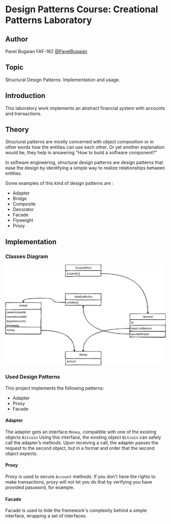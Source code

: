 # Design Patterns Course: Creational Patterns Laboratory

## Author

Pavel Bugaian FAF-182 [@PavelBugaian](github.com/PavelBugaian)

## Topic

Structural Design Patterns. Implementation and usage.

## Introduction

This laboratory work implements an abstract financial system with accounts and transactions.

## Theory

Structural patterns are mostly concerned with object composition or in other words how the entities can use each other. Or yet another explanation would be, they help in answering "How to build a software component?"

In software engineering, structural design patterns are design patterns that ease the design by identifying a simple way to realize relationships between entities.

Some examples of this kind of design patterns are :

* Adapter
* Bridge
* Composite
* Decorator
* Facade
* Flyweight
* Proxy

## Implementation

### Classes Diagram

![classes diagram](../.github/creational-patterns/classes.jpg)

### Used Design Patterns

This project implements the following patterns:
* Adapter
* Proxy
* Facade

#### Adapter

The adapter gets an interface `Money`, compatible with one of the existing objects `Bitcoin`
Using this interface, the existing object `Bitcoin` can safely call the adapter’s methods.
Upon receiving a call, the adapter passes the request to the second object, but in a format and order that the second object expects.


#### Proxy

Proxy is used to secure `Account` methods. If you don't have the rights to make transactions, proxy will not let you do that by verifying you have provided password, for example.

#### Facade 

Facade is used to hide the framework's complexity behind a simple interface, wrapping a set of interfaces.